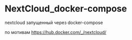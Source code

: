 # NextCloud_docker-compose
nextcloud запущенный через docker-compose

по мотивам https://hub.docker.com/_/nextcloud/
